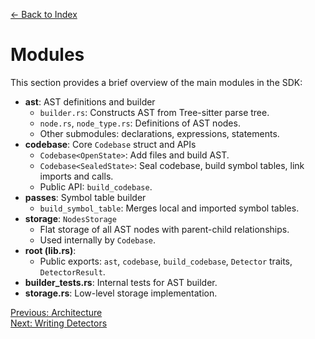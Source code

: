 <!-- docs/modules.md -->
[← Back to Index](index.md)

# Modules

This section provides a brief overview of the main modules in the SDK:

- **ast**: AST definitions and builder
  - `builder.rs`: Constructs AST from Tree-sitter parse tree.
  - `node.rs`, `node_type.rs`: Definitions of AST nodes.
  - Other submodules: declarations, expressions, statements.
- **codebase**: Core `Codebase` struct and APIs
  - `Codebase<OpenState>`: Add files and build AST.
  - `Codebase<SealedState>`: Seal codebase, build symbol tables, link imports and calls.
  - Public API: `build_codebase`.
- **passes**: Symbol table builder
  - `build_symbol_table`: Merges local and imported symbol tables.
- **storage**: `NodesStorage`
  - Flat storage of all AST nodes with parent-child relationships.
  - Used internally by `Codebase`.
- **root (lib.rs)**:
  - Public exports: `ast`, `codebase`, `build_codebase`, `Detector` traits, `DetectorResult`.
- **builder_tests.rs**: Internal tests for AST builder.
- **storage.rs**: Low-level storage implementation.

[Previous: Architecture](architecture.md)  
[Next: Writing Detectors](detectors.md)